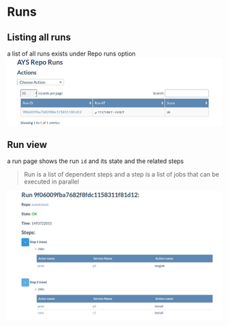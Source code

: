 # Runs

## Listing all runs
a list of all runs exists under Repo runs option
![](runslist.png)

## Run view
a run page shows the run `id`  and its state and the related steps

> Run is a list of dependent steps and a step is a list of jobs that can be executed in parallel
 
![](run.png)
